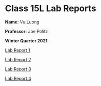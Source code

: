 # Class 15L Lab Reports

**Name:** Vu Luong

**Professor:** Joe Politz

**Winter Quarter 2021** 

[Lab Report 1](lab-report-1-week-2.html)

[Lab Report 2](lab-report-2-week-4.html)

[Lab Report 3](lab-report-3-week-6.html)

[Lab Report 4](lab-report-4-week-8.html)
